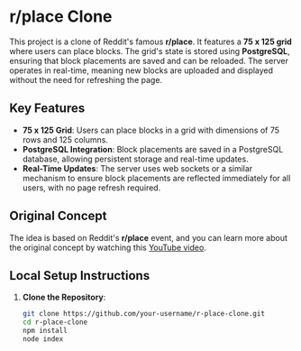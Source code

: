 # r/place Clone

This project is a clone of Reddit's famous **r/place**. It features a **75 x 125 grid** where users can place blocks. The grid's state is stored using **PostgreSQL**, ensuring that block placements are saved and can be reloaded. The server operates in real-time, meaning new blocks are uploaded and displayed without the need for refreshing the page.

## Key Features

- **75 x 125 Grid**: Users can place blocks in a grid with dimensions of 75 rows and 125 columns.
- **PostgreSQL Integration**: Block placements are saved in a PostgreSQL database, allowing persistent storage and real-time updates.
- **Real-Time Updates**: The server uses web sockets or a similar mechanism to ensure block placements are reflected immediately for all users, with no page refresh required.

## Original Concept

The idea is based on Reddit's **r/place** event, and you can learn more about the original concept by watching this [YouTube video](https://www.youtube.com/watch?v=y_J1SPXilGg).

## Local Setup Instructions

1. **Clone the Repository**:
   ```bash
   git clone https://github.com/your-username/r-place-clone.git
   cd r-place-clone
   npm install
   node index
